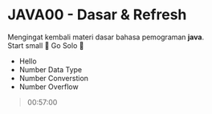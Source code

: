 # JAVA00 - Dasar & Refresh

Mengingat kembali materi dasar bahasa pemograman **java**. <br>
Start small :dart: Go Solo :rocket:
- Hello
- Number Data Type
- Number Converstion
- Number Overflow

> 00:57:00